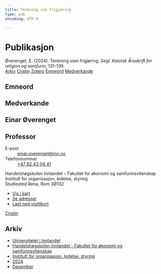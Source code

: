 ```yaml
---
title: Tenkning som frigjøring
type: pub
encoding: UTF-8

---
```

<h1>Publikasjon</h1>
<article id="csl-bib-container-9VHV5R5M" class="csl-bib-container">
  <div class="csl-bib-body"> <div class="csl-entry">Øverenget, E. (2024). Tenkning som frigjøring. <i>Segl. Katolsk Årsskrift for religion og samfunn</i>, 131–139.</div> </div>
  <div class="csl-bib-buttons">
    <a href="#taxonomy-article-9VHV5R5M" alt="archive" class="csl-bib-button">Arkiv</a>
    <a href="https://app.cristin.no/results/show.jsf?id=2330624" alt="Cristin" class="csl-bib-button">Cristin</a>
    <a href="http://zotero.org/groups/5881554/items/9VHV5R5M" alt="Zotero" class="csl-bib-button">Zotero</a>
    <a href="#keywords-article-9VHV5R5M" alt="keywords" class="csl-bib-button">Emneord</a>
    <a href="#contributors-article-9VHV5R5M" alt="contributors" class="csl-bib-button">Medverkande</a>
  </div>
  <div id="csl-bib-meta-container-9VHV5R5M"></div>
</article>
<div id="csl-bib-meta-9VHV5R5M" class="csl-bib-meta">
  <article id="keywords-article-9VHV5R5M" class="keywords-article">
    <h1>Emneord</h1>
    
  </article>
  <article id="contributors-article-9VHV5R5M" class="contributors-article">
    <h1>Medverkande</h1>
    <div class="personas"> <div class="vrtx-hinn-person-card"> <div class="photo"> <i class="lar la-user-circle missing-person"></i> </div> <div class="info"> <hgroup><h1>Einar Øverenget</h1> <h2>Professor</h2> </hgroup><dl> <dt>E-post</dt> <dd> <a href="mailto:einar.overenget@inn.no">einar.overenget@inn.no</a> </dd> <dt>Telefonnummer</dt> <dd><a href="tel:+4762430441"> +47 62 43 04 41 </a></dd> </dl> <p> Handelshøgskolen Innlandet – Fakultet for økonomi og samfunnsvitenskap<br> Institutt for organisasjon, ledelse, styring<br> Studiested Rena, Rom 3Ø132 </p> <ul class="vrtx-hinn-links"> <li><a href="https://www.google.com/maps?q=61.13620,11.37454">Vis i kart</a></li> <li><a href="https://www.inn.no/finn-en-ansatt/einar-overenget.html#vrtx-hinn-addresses">Se adresser</a></li> <li><a href="https://www.inn.no/finn-en-ansatt/einar-overenget.html?vrtx=vcf">Last ned visittkort</a></li> </ul> </div> </div> <a href="https://app.cristin.no/persons/show.jsf?id=602971" alt="Cristin URL" class="personas-cristin">Cristin</a> </div>
  </article>
  <article id="taxonomy-article-9VHV5R5M" class="taxonomy-article">
    <h1>Arkiv</h1>
    <ul>
      <li>
        <a href="/nn/archive/?key=3DCRN523">Universitetet i Innlandet</a>
      </li>
      <li>
        <a href="/nn/archive/?key=DU8Q9LN9">Handelshøgskolen Innlandet - Fakultet for økonomi og samfunnsvitenskap</a>
      </li>
      <li>
        <a href="/nn/archive/?key=4LUWR3ZM">Institutt for organisasjon, ledelse, styring</a>
      </li>
      <li>
        <a href="/nn/archive/?key=TY5PNNUR">2024</a>
      </li>
      <li>
        <a href="/nn/archive/?key=YRAMKLSV">Desember</a>
      </li>
    </ul>
  </article>
</div>
